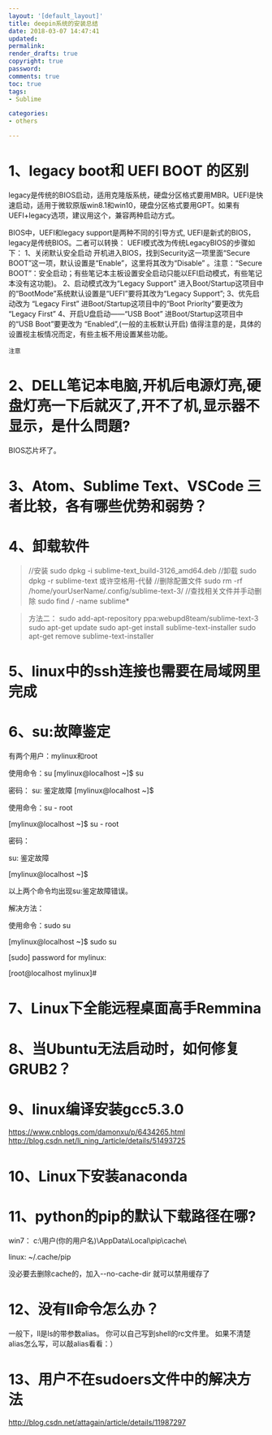 ```yaml
---
layout: '[default_layout]'   
title: deepin系统的安装总结           
date: 2018-03-07 14:47:41  
updated: 
permalink: 
render_drafts: true
copyright: true
password: 
comments: true
toc: true                  
tags:                        
- Sublime

categories:                  
- others

---
```

# 1、legacy boot和 UEFI BOOT 的区别
legacy是传统的BIOS启动，适用克隆版系统，硬盘分区格式要用MBR。UEFI是快速启动，适用于微软原版win8.1和win10，硬盘分区格式要用GPT。如果有UEFI+legacy选项，建议用这个，兼容两种启动方式。
<!--more-->

BIOS中，UEFI和legacy support是两种不同的引导方式,
UEFI是新式的BIOS，legacy是传统BIOS。二者可以转换：
UEFI模式改为传统LegacyBIOS的步骤如下：
1、关闭默认安全启动
开机进入BIOS，找到Security这一项里面“Secure BOOT”这一项，默认设置是“Enable”，这里将其改为“Disable” 。注意：“Secure BOOT”：安全启动；有些笔记本主板设置安全启动只能以EFI启动模式，有些笔记本没有这功能)。
2、启动模式改为“Legacy Support”
进入Boot/Startup这项目中的“BootMode”系统默认设置是“UEFI”要将其改为“Legacy Support”;
3、优先启动改为 “Legacy First”
进Boot/Startup这项目中的“Boot Priorlty”要更改为 “Legacy First”
4、开启U盘启动——“USB Boot”
进Boot/Startup这项目中的“USB Boot”要更改为 “Enabled”,(一般的主板默认开启)
值得注意的是，具体的设置视主板情况而定，有些主板不用设置某些功能。

`注意`

# 2、DELL笔记本电脑,开机后电源灯亮,硬盘灯亮一下后就灭了,开不了机,显示器不显示，是什么問題?
BIOS芯片坏了。

# 3、Atom、Sublime Text、VSCode 三者比较，各有哪些优势和弱势？

# 4、卸载软件
>//安装
sudo dpkg -i sublime-text_build-3126_amd64.deb
//卸载
sudo dpkg -r sublime-text  或许空格用-代替
//删除配置文件
sudo rm -rf /home/yourUserName/.config/sublime-text-3/
//查找相关文件并手动删除
sudo find / -name sublime*

>方法二：
sudo add-apt-repository ppa:webupd8team/sublime-text-3
sudo apt-get update
sudo apt-get install sublime-text-installer
sudo apt-get remove sublime-text-installer

# 5、linux中的ssh连接也需要在局域网里完成

# 6、su:故障鉴定
有两个用户：mylinux和root

使用命令：su
[mylinux@localhost ~]$ su

密码：
su: 鉴定故障
 [mylinux@localhost ~]$

使用命令：su - root


[mylinux@localhost ~]$ su - root

密码：

su: 鉴定故障

[mylinux@localhost ~]$ 


以上两个命令均出现su:鉴定故障错误。

解决方法：

使用命令：sudo su

[mylinux@localhost ~]$ sudo su

[sudo] password for mylinux: 

[root@localhost mylinux]# 

# 7、Linux下全能远程桌面高手Remmina

# 8、当Ubuntu无法启动时，如何修复GRUB2？

# 9、linux编译安装gcc5.3.0
https://www.cnblogs.com/damonxu/p/6434265.html
http://blog.csdn.net/li_ning_/article/details/51493725

# 10、Linux下安装anaconda

# 11、python的pip的默认下载路径在哪?
win7：
c:\用户\(你的用户名)\AppData\Local\pip\cache\

linux:
~/.cache/pip

没必要去删除cache的，加入--no-cache-dir 就可以禁用缓存了

# 12、没有ll命令怎么办？
一般下，ll是ls的带参数alias。
你可以自己写到shell的rc文件里。
如果不清楚alias怎么写，可以敲alias看看：）

# 13、用户不在sudoers文件中的解决方法
http://blog.csdn.net/attagain/article/details/11987297


